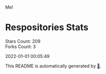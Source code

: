 Me!

# Respositories Stats
Stars Count: 209  
Forks Count: 3

2022-01-01 00:05:49  

This README is automatically generated by [🐰](https://github.com/rnitta/rnitta).
